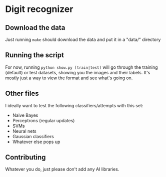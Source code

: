 # Digit recognizer

## Download the data
Just running `make` should download the data and put it in a "data/" directory

## Running the script
For now, running `python show.py [train|test]` will go through the training
(default) or test datasets, showing you the images and their labels. It's 
mostly just a way to view the format and see what's going on.

## Other files
I ideally want to test the following classifiers/attempts with this set:

* Naive Bayes
* Perceptrons (regular updates)
* SVMs
* Neural nets
* Gaussian classifiers
* Whatever else pops up

## Contributing
Whatever you do, just please don't add any AI libraries.

